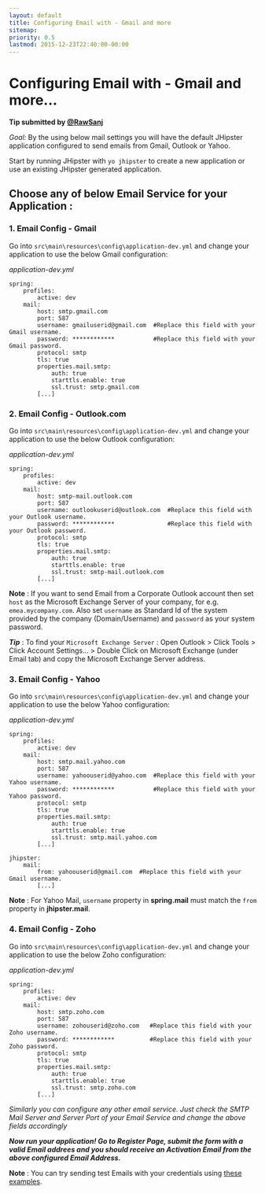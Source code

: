 ```yaml
---
layout: default
title: Configuring Email with - Gmail and more
sitemap:
priority: 0.5
lastmod: 2015-12-23T22:40:00-00:00
---
```

# Configuring Email with - Gmail and more...

__Tip submitted by [@RawSanj](https://github.com/RawSanj)__

_Goal:_ By the using below mail settings you will have the default JHipster application configured to send emails from Gmail, Outlook or Yahoo.

Start by running JHipster with `yo jhipster` to create a new application or use an existing JHipster generated application.

## Choose any of below Email Service for your Application : 

### 1. Email Config - Gmail

Go into `src\main\resources\config\application-dev.yml` and change your application to use the below Gmail configuration:

_application-dev.yml_

    spring:
        profiles:
            active: dev
        mail:
            host: smtp.gmail.com
            port: 587
            username: gmailuserid@gmail.com  #Replace this field with your Gmail username.
            password: ************           #Replace this field with your Gmail password.
            protocol: smtp
            tls: true
            properties.mail.smtp:
                auth: true
                starttls.enable: true
                ssl.trust: smtp.gmail.com
            [...]


### 2. Email Config - Outlook.com

Go into `src\main\resources\config\application-dev.yml` and change your application to use the below Outlook configuration:

_application-dev.yml_

    spring:
        profiles:
            active: dev
        mail:
            host: smtp-mail.outlook.com
            port: 587
            username: outlookuserid@outlook.com  #Replace this field with your Outlook username.
            password: ************               #Replace this field with your Outlook password.
            protocol: smtp
            tls: true
            properties.mail.smtp:
                auth: true
                starttls.enable: true
                ssl.trust: smtp-mail.outlook.com
            [...]
__Note__ : If you want to send Email from a Corporate Outlook account then set `host` as the Microsoft Exchange Server of your company, for e.g. `emea.mycompany.com`. Also set `username` as Standard Id of the system provided by the company (Domain/Username) and `password` as your system password.

___Tip___ : To find your `Microsoft Exchange Server` : Open Outlook > Click Tools > Click Account Settings... > Double Click on Microsoft Exchange (under Email tab) and copy the Microsoft Exchange Server address.


### 3. Email Config - Yahoo

Go into `src\main\resources\config\application-dev.yml` and change your application to use the below Yahoo configuration:

_application-dev.yml_

    spring:
        profiles:
            active: dev
        mail:
            host: smtp.mail.yahoo.com
            port: 587
            username: yahoouserid@yahoo.com  #Replace this field with your Yahoo username.
            password: ************           #Replace this field with your Yahoo password.
            protocol: smtp
            tls: true
            properties.mail.smtp:
                auth: true
                starttls.enable: true
                ssl.trust: smtp.mail.yahoo.com
            [...]

    jhipster:       
        mail: 
            from: yahoouserid@gmail.com  #Replace this field with your Gmail username.
            [...]
__Note__ : For Yahoo Mail, `username` property in **spring.mail** must match the `from` property in **jhipster.mail**.


### 4. Email Config - Zoho

Go into `src\main\resources\config\application-dev.yml` and change your application to use the below Zoho configuration:

_application-dev.yml_

    spring:
        profiles:
            active: dev
        mail:
            host: smtp.zoho.com
            port: 587
            username: zohouserid@zoho.com   #Replace this field with your Zoho username.
            password: ************          #Replace this field with your Zoho password.
            protocol: smtp
            tls: true
            properties.mail.smtp:
                auth: true
                starttls.enable: true
                ssl.trust: smtp.zoho.com
            [...]


*Similarly you can configure any other email service. Just check the SMTP Mail Server and Server Port of your Email Service and change the above fields accordingly*

___Now run your application! Go to Register Page, submit the form with a valid Email addrees and you should receive an Activation Email from the above configured Email Address.___

__Note__ : You can try sending test Emails with your credentials using [these examples](https://github.com/RawSanj/java-mail-clients).
